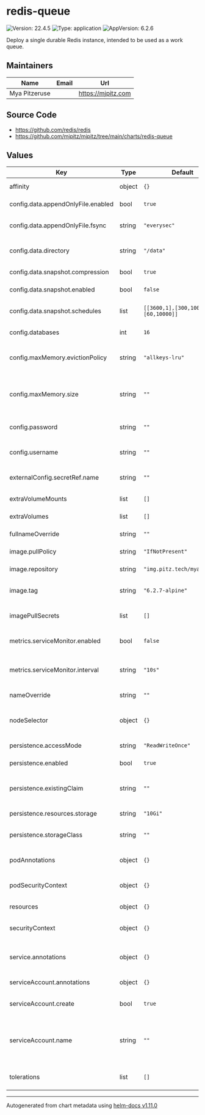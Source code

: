 # redis-queue

![Version: 22.4.5](https://img.shields.io/badge/Version-22.4.5-informational?style=flat-square) ![Type: application](https://img.shields.io/badge/Type-application-informational?style=flat-square) ![AppVersion: 6.2.6](https://img.shields.io/badge/AppVersion-6.2.6-informational?style=flat-square)

Deploy a single durable Redis instance, intended to be used as a work queue.

## Maintainers

| Name          | Email | Url                  |
| ------------- | ----- | -------------------- |
| Mya Pitzeruse |       | <https://mjpitz.com> |

## Source Code

- <https://github.com/redis/redis>
- <https://github.com/mjpitz/mjpitz/tree/main/charts/redis-queue>

## Values

| Key                                | Type   | Default                           | Description                                                                                                             |
| ---------------------------------- | ------ | --------------------------------- | ----------------------------------------------------------------------------------------------------------------------- |
| affinity                           | object | `{}`                              | Specify affinity rules for the pods.                                                                                    |
| config.data.appendOnlyFile.enabled | bool   | `true`                            | Whether to enable an append-only file.                                                                                  |
| config.data.appendOnlyFile.fsync   | string | `"everysec"`                      | When fsyncs should occur when using an append-only file.                                                                |
| config.data.directory              | string | `"/data"`                         | Where the append-only file and snapshots should be stored.                                                              |
| config.data.snapshot.compression   | bool   | `true`                            | Compress the snapshot.                                                                                                  |
| config.data.snapshot.enabled       | bool   | `false`                           | Whether to enable snapshots.                                                                                            |
| config.data.snapshot.schedules     | list   | `[[3600,1],[300,100],[60,10000]]` | When to take a snapshot. [ seconds, key changes ]                                                                       |
| config.databases                   | int    | `16`                              | How many databases to make available.                                                                                   |
| config.maxMemory.evictionPolicy    | string | `"allkeys-lru"`                   | The eviction policy to use when the maximum memory is reached or exceeded.                                              |
| config.maxMemory.size              | string | `""`                              | The number of bytes representing the maximum amount of memory that can be consumed.                                     |
| config.password                    | string | `""`                              | Specify the password used for authentication.                                                                           |
| config.username                    | string | `""`                              | Specify the username used for authentication.                                                                           |
| externalConfig.secretRef.name      | string | `""`                              | Specify the name of the secret containing the raw configuration.                                                        |
| extraVolumeMounts                  | list   | `[]`                              | Add additional volume mounts to the pod.                                                                                |
| extraVolumes                       | list   | `[]`                              | Add additional volumes to the pod.                                                                                      |
| fullnameOverride                   | string | `""`                              | Override the full name of the release.                                                                                  |
| image.pullPolicy                   | string | `"IfNotPresent"`                  | The pull policy to use for the image.                                                                                   |
| image.repository                   | string | `"img.pitz.tech/mya/redis"`       | The repository hosting the redis image.                                                                                 |
| image.tag                          | string | `"6.2.7-alpine"`                  | Overrides the image tag whose default is the chart appVersion.                                                          |
| imagePullSecrets                   | list   | `[]`                              | Specify the secret containing the registry credentials.                                                                 |
| metrics.serviceMonitor.enabled     | bool   | `false`                           | Add a Prometheus ServiceMonitor that scrapes the service.                                                               |
| metrics.serviceMonitor.interval    | string | `"10s"`                           | How frequently prometheus should pull metrics from your service.                                                        |
| nameOverride                       | string | `""`                              | Override the name of the release.                                                                                       |
| nodeSelector                       | object | `{}`                              | Specify the node selector used to control which nodes pods are deployed to.                                             |
| persistence.accessMode             | string | `"ReadWriteOnce"`                 | Configure the access mode of the volume.                                                                                |
| persistence.enabled                | bool   | `true`                            | Enable persistence for this deployment.                                                                                 |
| persistence.existingClaim          | string | `""`                              | Specify the name of an existing PersistentVolumeClaim to use.                                                           |
| persistence.resources.storage      | string | `"10Gi"`                          | Specify the size of the volume.                                                                                         |
| persistence.storageClass           | string | `""`                              | Specify the storage class that should provision this claim.                                                             |
| podAnnotations                     | object | `{}`                              | Annotations to add to the pod, typically used for assume roles.                                                         |
| podSecurityContext                 | object | `{}`                              | Specify the security context for the entire pod.                                                                        |
| resources                          | object | `{}`                              | Specify the resources for the pod.                                                                                      |
| securityContext                    | object | `{}`                              | Specify the security context for the `redis-queue` container.                                                           |
| service.annotations                | object | `{}`                              | Annotations to add to the service, typically used for ingress control.                                                  |
| serviceAccount.annotations         | object | `{}`                              | Annotations to add to the service account.                                                                              |
| serviceAccount.create              | bool   | `true`                            | Specifies whether a service account should be created.                                                                  |
| serviceAccount.name                | string | `""`                              | The name of the service account to use. If not set and create is true, a name is generated using the fullname template. |
| tolerations                        | list   | `[]`                              | Specify taints that the pods are willing to tolerate.                                                                   |

---

Autogenerated from chart metadata using [helm-docs v1.11.0](https://github.com/norwoodj/helm-docs/releases/v1.11.0)
